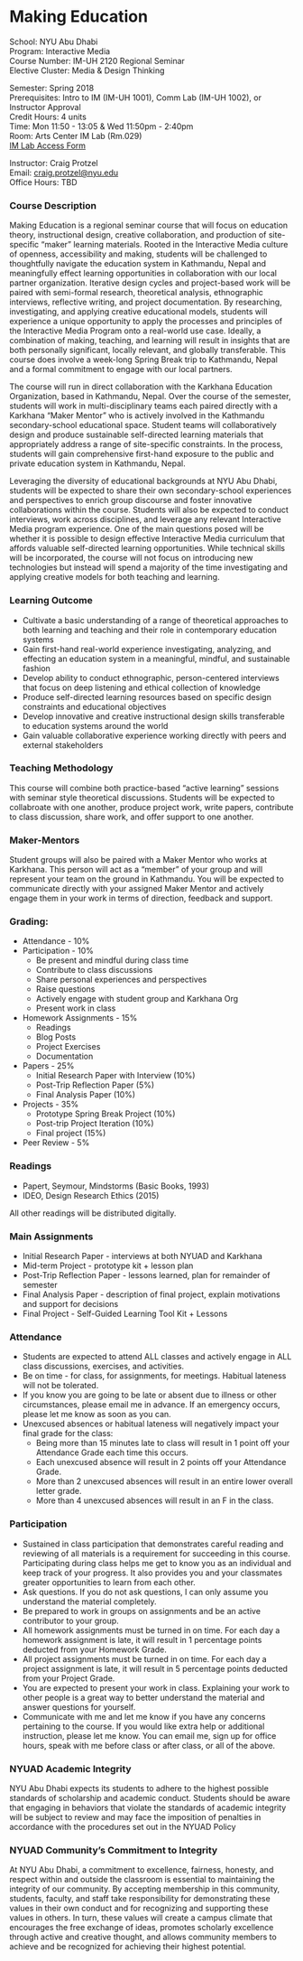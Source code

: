 Making Education
================

School: NYU Abu Dhabi   
Program: Interactive Media  
Course Number: IM-UH 2120 Regional Seminar  
Elective Cluster: Media & Design Thinking  

Semester: Spring 2018  
Prerequisites:  Intro to IM (IM-UH 1001), Comm Lab (IM-UH 1002), or Instructor Approval  
Credit Hours: 4 units  
Time: Mon 11:50 - 13:05 & Wed 11:50pm - 2:40pm  
Room: Arts Center IM Lab (Rm.029)   
[IM Lab Access Form](http://goo.gl/forms/Mge02MPoCb)

Instructor: Craig Protzel   
Email: craig.protzel@nyu.edu  
Office Hours: TBD  

### Course Description
Making Education is a regional seminar course that will focus on education theory, instructional design, creative collaboration, and production of site-specific “maker” learning materials. Rooted in the Interactive Media culture of openness, accessibility and making, students will be challenged to thoughtfully navigate the education system in Kathmandu, Nepal and meaningfully effect learning opportunities in collaboration with our local partner organization. Iterative design cycles and project-based work will be paired with semi-formal research, theoretical analysis, ethnographic interviews, reflective writing, and project documentation. By researching, investigating, and applying creative educational models, students will experience a unique opportunity to apply the processes and principles of the Interactive Media Program onto a real-world use case. Ideally, a combination of making, teaching, and learning will result in insights that are both personally significant, locally relevant, and globally transferable. This course does involve a week-long Spring Break trip to Kathmandu, Nepal and a formal commitment to engage with our local partners.  

The course will run in direct collaboration with the Karkhana Education Organization, based in Kathmandu, Nepal. Over the course of the semester, students will work in multi-disciplinary teams each paired directly with a Karkhana “Maker Mentor” who is actively involved in the Kathmandu secondary-school educational space. Student teams will collaboratively design and produce sustainable self-directed learning materials that appropriately address a range of site-specific constraints. In the process, students will gain comprehensive first-hand exposure to the public and private education system in Kathmandu, Nepal.  

Leveraging the diversity of educational backgrounds at NYU Abu Dhabi, students will be expected to share their own secondary-school experiences and perspectives to enrich group discourse and foster innovative collaborations within the course. Students will also be expected to conduct interviews, work across disciplines, and leverage any relevant Interactive Media program experience. One of the main questions posed will be whether it is possible to design effective Interactive Media curriculum that affords valuable self-directed learning opportunities. While technical skills will be incorporated, the course will not focus on introducing new technologies but instead will spend a majority of the time investigating and applying creative models for both teaching and learning.  

### Learning Outcome
* Cultivate a basic understanding of a range of theoretical approaches to both learning and teaching and their role in contemporary education systems  
* Gain first-hand real-world experience investigating, analyzing, and effecting an education system in a meaningful, mindful, and sustainable fashion  
* Develop ability to conduct ethnographic, person-centered interviews that focus on deep listening and ethical collection of knowledge  
* Produce self-directed learning resources based on specific design constraints and educational objectives  
* Develop innovative and creative instructional design skills transferable to education systems around the world  
* Gain valuable collaborative experience working directly with peers and external stakeholders  

### Teaching Methodology
This course will combine both practice-based “active learning” sessions with seminar style theoretical discussions. Students will be expected to collabroate with one another, produce project work, write papers, contribute to class discussion, share work, and offer support to one another.

### Maker-Mentors
Student groups will also be paired with a Maker Mentor who works at Karkhana. This person will act as a “member” of your group and will represent your team on the ground in Kathmandu. You will be expected to communicate directly with your assigned Maker Mentor and actively engage them in your work in terms of direction, feedback and support.

### Grading:
* Attendance - 10%  
* Participation - 10%
	* Be present and mindful during class time
	* Contribute to class discussions
	* Share personal experiences and perspectives
	* Raise questions
	* Actively engage with student group and Karkhana Org  
	* Present work in class  
* Homework Assignments - 15%  
	* Readings
	* Blog Posts
	* Project Exercises
	* Documentation  
* Papers - 25%  
	* Initial Research Paper with Interview (10%)
	* Post-Trip Reflection Paper (5%)
	* Final Analysis Paper (10%)
* Projects - 35%
	* Prototype Spring Break Project (10%)
	* Post-trip Project Iteration (10%)
	* Final project (15%)
* Peer Review - 5%

### Readings
* Papert, Seymour, Mindstorms (Basic Books, 1993)
* IDEO, Design Research Ethics (2015)

All other readings will be distributed digitally.

### Main Assignments
* Initial Research Paper - interviews at both NYUAD and Karkhana  
* Mid-term Project - prototype kit + lesson plan  
* Post-Trip Reflection Paper - lessons learned, plan for remainder of semester  
* Final Analysis Paper - description of final project, explain motivations and support for decisions  
* Final Project - Self-Guided Learning Tool Kit + Lessons

### Attendance
* Students are expected to attend ALL classes and actively engage in ALL class discussions, exercises, and activities.  
* Be on time - for class, for assignments, for meetings. Habitual lateness will not be tolerated.  
* If you know you are going to be late or absent due to illness or other circumstances, please email
me in advance. If an emergency occurs, please let me know as soon as you can.  
* Unexcused absences or habitual lateness will negatively impact your final grade for the class:  
	* Being more than 15 minutes late to class will result in 1 point off your Attendance Grade each time this occurs.  
	* Each unexcused absence will result in 2 points off your Attendance Grade.
	* More than 2 unexcused absences will result in an entire lower overall letter grade.
	* More than 4 unexcused absences will result in an F in the class.

### Participation  
* Sustained in class participation that demonstrates careful reading and reviewing of all materials is a requirement for succeeding in this course. Participating during class helps me get to know you as an individual and keep track of your progress. It also provides you and your classmates greater opportunities to learn from each other.
* Ask questions. If you do not ask questions, I can only assume you understand the material completely.  
* Be prepared to work in groups on assignments and be an active contributor to your group.
* All homework assignments must be turned in on time. For each day a homework assignment is
late, it will result in 1 percentage points deducted from your Homework Grade.  
* All project assignments must be turned in on time. For each day a project assignment is late, it
will result in 5 percentage points deducted from your Project Grade.  
* You are expected to present your work in class. Explaining your work to other people is a great
way to better understand the material and answer questions for yourself.  
* Communicate with me and let me know if you have any concerns pertaining to the course. If you would like extra help or additional instruction, please let me know. You can email me, sign up for
office hours, speak with me before class or after class, or all of the above.

### NYUAD Academic Integrity
NYU Abu Dhabi expects its students to adhere to the highest possible standards of scholarship and academic conduct. Students should be aware that engaging in behaviors that violate the standards of academic integrity will be subject to review and may face the imposition of penalties in accordance with the procedures set out in the  NYUAD Policy

### NYUAD Community’s Commitment to Integrity
At NYU Abu Dhabi, a commitment to excellence, fairness, honesty, and respect within and outside the classroom is essential to maintaining the integrity of our community. By accepting membership in this community, students, faculty, and staff take responsibility for demonstrating these values in their own conduct and for recognizing and supporting these values in others. In turn, these values will create a campus climate that encourages the free exchange of ideas, promotes scholarly excellence through active and creative thought, and allows community members to achieve and be recognized for achieving their highest potential.